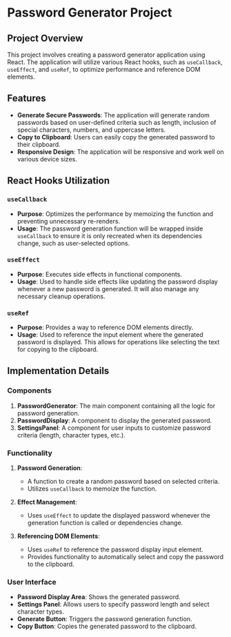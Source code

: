 # Password Generator Project

## Project Overview

This project involves creating a password generator application using React. The application will utilize various React hooks, such as `useCallback`, `useEffect`, and `useRef`, to optimize performance and reference DOM elements.

## Features

- **Generate Secure Passwords**: The application will generate random passwords based on user-defined criteria such as length, inclusion of special characters, numbers, and uppercase letters.
- **Copy to Clipboard**: Users can easily copy the generated password to their clipboard.
- **Responsive Design**: The application will be responsive and work well on various device sizes.

## React Hooks Utilization

### `useCallback`

- **Purpose**: Optimizes the performance by memoizing the function and preventing unnecessary re-renders.
- **Usage**: The password generation function will be wrapped inside `useCallback` to ensure it is only recreated when its dependencies change, such as user-selected options.

### `useEffect`

- **Purpose**: Executes side effects in functional components.
- **Usage**: Used to handle side effects like updating the password display whenever a new password is generated. It will also manage any necessary cleanup operations.

### `useRef`

- **Purpose**: Provides a way to reference DOM elements directly.
- **Usage**: Used to reference the input element where the generated password is displayed. This allows for operations like selecting the text for copying to the clipboard.

## Implementation Details

### Components

1. **PasswordGenerator**: The main component containing all the logic for password generation.
2. **PasswordDisplay**: A component to display the generated password.
3. **SettingsPanel**: A component for user inputs to customize password criteria (length, character types, etc.).

### Functionality

1. **Password Generation**: 
    - A function to create a random password based on selected criteria.
    - Utilizes `useCallback` to memoize the function.
  
2. **Effect Management**:
    - Uses `useEffect` to update the displayed password whenever the generation function is called or dependencies change.

3. **Referencing DOM Elements**:
    - Uses `useRef` to reference the password display input element.
    - Provides functionality to automatically select and copy the password to the clipboard.

### User Interface

- **Password Display Area**: Shows the generated password.
- **Settings Panel**: Allows users to specify password length and select character types.
- **Generate Button**: Triggers the password generation function.
- **Copy Button**: Copies the generated password to the clipboard.

